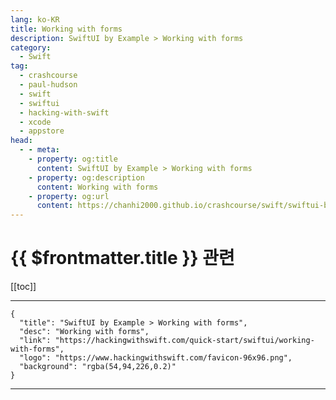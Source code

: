 ```yaml
---
lang: ko-KR
title: Working with forms
description: SwiftUI by Example > Working with forms
category:
  - Swift
tag: 
  - crashcourse
  - paul-hudson
  - swift
  - swiftui
  - hacking-with-swift
  - xcode
  - appstore
head:
  - - meta:
    - property: og:title
      content: SwiftUI by Example > Working with forms
    - property: og:description
      content: Working with forms
    - property: og:url
      content: https://chanhi2000.github.io/crashcourse/swift/swiftui-by-example/11-forms/working-with-forms.html
---
```


# {{ $frontmatter.title }} 관련

[[toc]]

---

```component VPCard
{
  "title": "SwiftUI by Example > Working with forms",
  "desc": "Working with forms",
  "link": "https://hackingwithswift.com/quick-start/swiftui/working-with-forms",
  "logo": "https://www.hackingwithswift.com/favicon-96x96.png",
  "background": "rgba(54,94,226,0.2)"
}
```

---

<TagLinks />